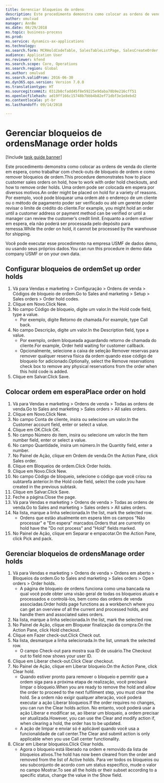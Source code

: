 ```yaml
--- 
title: Gerenciar bloqueios de ordens
description: Este procedimento demonstra como colocar as ordens de venda do cliente em espera, como trabalhar com check-outs de bloqueio de ordem e como remover bloqueios de ordem.
author: omulvad
manager: AnnBe
ms.date: 08/29/2018
ms.topic: business-process
ms.prod: 
ms.service: dynamics-ax-applications
ms.technology: 
ms.search.form: MCRHoldCodeTable, SalesTableListPage, SalesCreateOrder, SalesTable, MCRHoldCodeTrans
audience: Application User
ms.reviewer: kfend
ms.search.scope: Core, Operations
ms.search.region: Global
ms.author: omulvad
ms.search.validFrom: 2016-06-30
ms.dyn365.ops.version: Version 7.0.0
ms.translationtype: HT
ms.sourcegitcommit: 0312b8cfadd45f8e59225e9daba78b9e216cff51
ms.openlocfilehash: ad19ff166c15748b7bbb4b82ef71dbf3e1e8ebd2
ms.contentlocale: pt-br
ms.lasthandoff: 09/14/2018

---
```

# <a name="manage-order-holds"></a><span data-ttu-id="5a762-103">Gerenciar bloqueios de ordens</span><span class="sxs-lookup"><span data-stu-id="5a762-103">Manage order holds</span></span>

[!include [task guide banner](../../includes/task-guide-banner.md)]

<span data-ttu-id="5a762-104">Este procedimento demonstra como colocar as ordens de venda do cliente em espera, como trabalhar com check-outs de bloqueio de ordem e como remover bloqueios de ordem.</span><span class="sxs-lookup"><span data-stu-id="5a762-104">This procedure demonstrates how to place customer sales orders on hold, how to work with order hold checkouts, and how to remove order holds.</span></span> <span data-ttu-id="5a762-105">Uma ordem pode ser colocada em espera por diversos motivos.</span><span class="sxs-lookup"><span data-stu-id="5a762-105">An order might be placed on hold for a variety of reasons.</span></span> <span data-ttu-id="5a762-106">Por exemplo, você pode bloquear uma ordem até o endereço de um cliente ou o método de pagamento poder ser verificado ou até um gerente poder revisar o limite de crédito do cliente.</span><span class="sxs-lookup"><span data-stu-id="5a762-106">For example, you might hold an order until a customer address or payment method can be verified or until a manager can review the customer’s credit limit.</span></span> <span data-ttu-id="5a762-107">Enquanto a ordem estiver em espera, ela não poderá ser processada pelo depósito para remessa.</span><span class="sxs-lookup"><span data-stu-id="5a762-107">While the order on hold, it cannot be processed by the warehouse for shipping.</span></span> 

<span data-ttu-id="5a762-108">Você pode executar esse procedimento na empresa USMF de dados demo, ou usando seus próprios dados.</span><span class="sxs-lookup"><span data-stu-id="5a762-108">You can run this procedure in demo data company USMF or on your own data.</span></span>


## <a name="set-up-order-holds"></a><span data-ttu-id="5a762-109">Configurar bloqueios de ordem</span><span class="sxs-lookup"><span data-stu-id="5a762-109">Set up order holds</span></span>
1. <span data-ttu-id="5a762-110">Vá para Vendas e marketing > Configuração > Ordens de venda > Códigos de bloqueio de ordem.</span><span class="sxs-lookup"><span data-stu-id="5a762-110">Go to Sales and marketing > Setup > Sales orders > Order hold codes.</span></span>
2. <span data-ttu-id="5a762-111">Clique em Novo.</span><span class="sxs-lookup"><span data-stu-id="5a762-111">Click New.</span></span>
3. <span data-ttu-id="5a762-112">No campo Código de bloqueio, digite um valor.</span><span class="sxs-lookup"><span data-stu-id="5a762-112">In the Hold code field, type a value.</span></span>
    * <span data-ttu-id="5a762-113">Por exemplo, digite Retorno de chamada.</span><span class="sxs-lookup"><span data-stu-id="5a762-113">For example, type Call back.</span></span>  
4. <span data-ttu-id="5a762-114">No campo Descrição, digite um valor.</span><span class="sxs-lookup"><span data-stu-id="5a762-114">In the Description field, type a value.</span></span>
    * <span data-ttu-id="5a762-115">Por exemplo, ordem bloqueada aguardando retorno de chamada do cliente.</span><span class="sxs-lookup"><span data-stu-id="5a762-115">For example, Order held waiting for customer callback.</span></span>  
    * <span data-ttu-id="5a762-116">Opcionalmente, selecione a caixa de seleção Remover reservas para remover qualquer reserva física da ordem quando esse código de bloqueio for adicionado.</span><span class="sxs-lookup"><span data-stu-id="5a762-116">Optionally, select the Remove reservations check box to remove any physical reservations from the order when this hold code is added.</span></span>  
5. <span data-ttu-id="5a762-117">Clique em Salvar.</span><span class="sxs-lookup"><span data-stu-id="5a762-117">Click Save.</span></span>

## <a name="place-order-on-hold"></a><span data-ttu-id="5a762-118">Colocar ordem em espera</span><span class="sxs-lookup"><span data-stu-id="5a762-118">Place order on hold</span></span>
1. <span data-ttu-id="5a762-119">Vá para Vendas e marketing > Ordens de venda > Todas as ordens de venda.</span><span class="sxs-lookup"><span data-stu-id="5a762-119">Go to Sales and marketing > Sales orders > All sales orders.</span></span>
2. <span data-ttu-id="5a762-120">Clique em Novo.</span><span class="sxs-lookup"><span data-stu-id="5a762-120">Click New.</span></span>
3. <span data-ttu-id="5a762-121">No campo Conta de cliente, insira ou selecione um valor.</span><span class="sxs-lookup"><span data-stu-id="5a762-121">In the Customer account field, enter or select a value.</span></span>
4. <span data-ttu-id="5a762-122">Clique em OK.</span><span class="sxs-lookup"><span data-stu-id="5a762-122">Click OK.</span></span>
5. <span data-ttu-id="5a762-123">No campo Número do item, insira ou selecione um valor.</span><span class="sxs-lookup"><span data-stu-id="5a762-123">In the Item number field, enter or select a value.</span></span>
6. <span data-ttu-id="5a762-124">No campo Quantidade, insira um número.</span><span class="sxs-lookup"><span data-stu-id="5a762-124">In the Quantity field, enter a number.</span></span>
7. <span data-ttu-id="5a762-125">No Painel de Ação, clique em Ordem de venda.</span><span class="sxs-lookup"><span data-stu-id="5a762-125">On the Action Pane, click Sales order.</span></span>
8. <span data-ttu-id="5a762-126">Clique em Bloqueios de ordem.</span><span class="sxs-lookup"><span data-stu-id="5a762-126">Click Order holds.</span></span>
9. <span data-ttu-id="5a762-127">Clique em Novo.</span><span class="sxs-lookup"><span data-stu-id="5a762-127">Click New.</span></span>
10. <span data-ttu-id="5a762-128">No campo Código de bloqueio, selecione o código que você criou na subtarefa anterior.</span><span class="sxs-lookup"><span data-stu-id="5a762-128">In the Hold code field, select the code you have created in the previous subtask.</span></span>
11. <span data-ttu-id="5a762-129">Clique em Salvar.</span><span class="sxs-lookup"><span data-stu-id="5a762-129">Click Save.</span></span>
12. <span data-ttu-id="5a762-130">Feche a página.</span><span class="sxs-lookup"><span data-stu-id="5a762-130">Close the page.</span></span>
13. <span data-ttu-id="5a762-131">Vá para Vendas e marketing > Ordens de venda > Todas as ordens de venda.</span><span class="sxs-lookup"><span data-stu-id="5a762-131">Go to Sales and marketing > Sales orders > All sales orders.</span></span>
14. <span data-ttu-id="5a762-132">Na lista, marque a linha selecionada.</span><span class="sxs-lookup"><span data-stu-id="5a762-132">In the list, mark the selected row.</span></span>
    * <span data-ttu-id="5a762-133">Ordens que estão atualmente em espera têm os campos "Não processar" e "Em espera" marcados.</span><span class="sxs-lookup"><span data-stu-id="5a762-133">Orders that are currently on hold have the "Do not process" and "Hold" fields marked.</span></span>    
15. <span data-ttu-id="5a762-134">No Painel de Ação, clique em Separar e empacotar.</span><span class="sxs-lookup"><span data-stu-id="5a762-134">On the Action Pane, click Pick and pack.</span></span>

## <a name="manage-order-holds"></a><span data-ttu-id="5a762-135">Gerenciar bloqueios de ordens</span><span class="sxs-lookup"><span data-stu-id="5a762-135">Manage order holds</span></span>
1. <span data-ttu-id="5a762-136">Vá para Vendas e marketing > Ordens de venda > Ordens em aberto > Bloqueios da ordem.</span><span class="sxs-lookup"><span data-stu-id="5a762-136">Go to Sales and marketing > Sales orders > Open orders > Order holds.</span></span>
    * <span data-ttu-id="5a762-137">A página de bloqueio de ordens funciona como uma bancada na qual você pode obter uma visão geral de todas os bloqueios atuais e processados e controlá-los, bem como das ordens de venda associadas.</span><span class="sxs-lookup"><span data-stu-id="5a762-137">Order holds page functions as a workbench where you can get an overview of all the current and processed holds, and handle them and associated sales orders.</span></span>      
2. <span data-ttu-id="5a762-138">Na lista, marque a linha selecionada.</span><span class="sxs-lookup"><span data-stu-id="5a762-138">In the list, mark the selected row.</span></span>
3. <span data-ttu-id="5a762-139">No Painel de Ação, clique em Bloquear finalização da compra.</span><span class="sxs-lookup"><span data-stu-id="5a762-139">On the Action Pane, click Hold checkout.</span></span>
4. <span data-ttu-id="5a762-140">Clique em Fazer check-out.</span><span class="sxs-lookup"><span data-stu-id="5a762-140">Click Check out.</span></span>
5. <span data-ttu-id="5a762-141">Na lista, desmarque a linha selecionada.</span><span class="sxs-lookup"><span data-stu-id="5a762-141">In the list, unmark the selected row.</span></span>
    * <span data-ttu-id="5a762-142">O campo Check-out para mostra sua ID de usuário.</span><span class="sxs-lookup"><span data-stu-id="5a762-142">The Checkout out to field now shows your user ID.</span></span>   
6. <span data-ttu-id="5a762-143">Clique em Liberar check-out.</span><span class="sxs-lookup"><span data-stu-id="5a762-143">Click Clear checkout.</span></span>
7. <span data-ttu-id="5a762-144">No Painel de Ação, clique em Liberar bloqueio.</span><span class="sxs-lookup"><span data-stu-id="5a762-144">On the Action Pane, click Clear hold.</span></span>
    * <span data-ttu-id="5a762-145">Quando estiver pronto para remover o bloqueio e permitir que a ordem siga para a próxima etapa de realização, você precisará limpar o bloqueio.</span><span class="sxs-lookup"><span data-stu-id="5a762-145">When you are ready to remove the hold and allow the order to proceed to the next fulfilment step, you must clear the hold.</span></span> <span data-ttu-id="5a762-146">Se a ordem não exigir qualquer alteração, você poderá executar a ação Liberar bloqueios.</span><span class="sxs-lookup"><span data-stu-id="5a762-146">If the order requires no changes, you can run the Clear holds action.</span></span> <span data-ttu-id="5a762-147">No entanto, você poderá usar a ação Liberar e modificar se, ao liberar um bloqueio, a ordem precisar ser atualizada.</span><span class="sxs-lookup"><span data-stu-id="5a762-147">However, you can use the Clear and modify action if, when clearing a hold, the order has to be updated.</span></span>      
    * <span data-ttu-id="5a762-148">A ação de limpar e enviar só é aplicável quando você usa a funcionalidade de call center.</span><span class="sxs-lookup"><span data-stu-id="5a762-148">The Clear and submit action is only applicable when you use Call center functionality.</span></span>  
8. <span data-ttu-id="5a762-149">Clicar em Liberar bloqueios.</span><span class="sxs-lookup"><span data-stu-id="5a762-149">Click Clear holds.</span></span>
    * <span data-ttu-id="5a762-150">Agora o bloqueio está liberado na ordem e removido da lista de bloqueios ativos.</span><span class="sxs-lookup"><span data-stu-id="5a762-150">The hold has now been cleared from the order and removed from the list of Active holds.</span></span> <span data-ttu-id="5a762-151">Para ver todos os bloqueios ou seu subconjunto de acordo com um status específico, mude o valor no campo Mostrar.</span><span class="sxs-lookup"><span data-stu-id="5a762-151">To see all the holds or their subset according to a specific status, change the value in the Show field.</span></span>     


